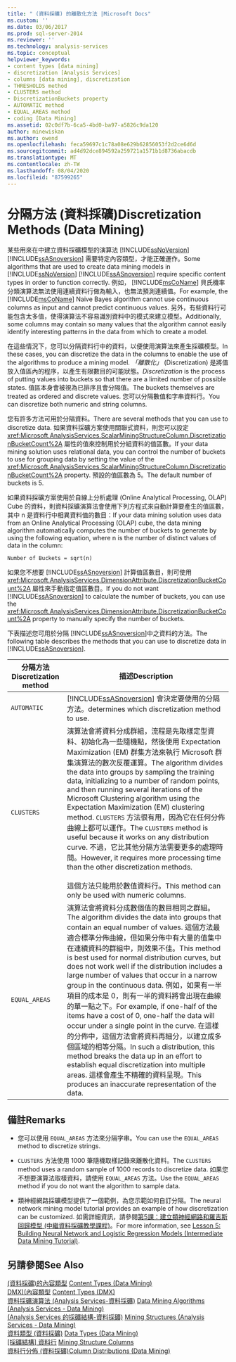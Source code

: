 ```yaml
---
title: " (資料採礦) 的離散化方法 |Microsoft Docs"
ms.custom: ''
ms.date: 03/06/2017
ms.prod: sql-server-2014
ms.reviewer: ''
ms.technology: analysis-services
ms.topic: conceptual
helpviewer_keywords:
- content types [data mining]
- discretization [Analysis Services]
- columns [data mining], discretization
- THRESHOLDS method
- CLUSTERS method
- DiscretizationBuckets property
- AUTOMATIC method
- EQUAL_AREAS method
- coding [Data Mining]
ms.assetid: 02c0df7b-6ca5-4bd0-ba97-a5826c9da120
author: minewiskan
ms.author: owend
ms.openlocfilehash: feca59697c1c78a08e629b62856053f2d2ce6d6d
ms.sourcegitcommit: ad4d92dce894592a259721a1571b1d8736abacdb
ms.translationtype: MT
ms.contentlocale: zh-TW
ms.lasthandoff: 08/04/2020
ms.locfileid: "87599265"
---
```

# <a name="discretization-methods-data-mining"></a><span data-ttu-id="5faf5-102">分隔方法 (資料採礦)</span><span class="sxs-lookup"><span data-stu-id="5faf5-102">Discretization Methods (Data Mining)</span></span>
  <span data-ttu-id="5faf5-103">某些用來在中建立資料採礦模型的演算法 [!INCLUDE[ssNoVersion](../../includes/ssnoversion-md.md)] [!INCLUDE[ssASnoversion](../../includes/ssasnoversion-md.md)] 需要特定內容類型，才能正確運作。</span><span class="sxs-lookup"><span data-stu-id="5faf5-103">Some algorithms that are used to create data mining models in [!INCLUDE[ssNoVersion](../../includes/ssnoversion-md.md)] [!INCLUDE[ssASnoversion](../../includes/ssasnoversion-md.md)] require specific content types in order to function correctly.</span></span> <span data-ttu-id="5faf5-104">例如， [!INCLUDE[msCoName](../../includes/msconame-md.md)] 貝氏機率分類演算法無法使用連續資料行做為輸入，也無法預測連續值。</span><span class="sxs-lookup"><span data-stu-id="5faf5-104">For example, the [!INCLUDE[msCoName](../../includes/msconame-md.md)] Naive Bayes algorithm cannot use continuous columns as input and cannot predict continuous values.</span></span> <span data-ttu-id="5faf5-105">另外，有些資料行可能包含太多值，使得演算法不容易識別資料中的模式來建立模型。</span><span class="sxs-lookup"><span data-stu-id="5faf5-105">Additionally, some columns may contain so many values that the algorithm cannot easily identify interesting patterns in the data from which to create a model.</span></span>  
  
 <span data-ttu-id="5faf5-106">在這些情況下，您可以分隔資料行中的資料，以便使用演算法來產生採礦模型。</span><span class="sxs-lookup"><span data-stu-id="5faf5-106">In these cases, you can discretize the data in the columns to enable the use of the algorithms to produce a mining model.</span></span> <span data-ttu-id="5faf5-107">*「離散化」* (Discretization) 是將值放入值區內的程序，以產生有限數目的可能狀態。</span><span class="sxs-lookup"><span data-stu-id="5faf5-107">*Discretization* is the process of putting values into buckets so that there are a limited number of possible states.</span></span> <span data-ttu-id="5faf5-108">值區本身會被視為已排序且會分隔值。</span><span class="sxs-lookup"><span data-stu-id="5faf5-108">The buckets themselves are treated as ordered and discrete values.</span></span> <span data-ttu-id="5faf5-109">您可以分隔數值和字串資料行。</span><span class="sxs-lookup"><span data-stu-id="5faf5-109">You can discretize both numeric and string columns.</span></span>  
  
 <span data-ttu-id="5faf5-110">您有許多方法可用於分隔資料。</span><span class="sxs-lookup"><span data-stu-id="5faf5-110">There are several methods that you can use to discretize data.</span></span> <span data-ttu-id="5faf5-111">如果資料採礦方案使用關聯式資料，則您可以設定 <xref:Microsoft.AnalysisServices.ScalarMiningStructureColumn.DiscretizationBucketCount%2A> 屬性的值來控制用於分組資料的值區數。</span><span class="sxs-lookup"><span data-stu-id="5faf5-111">If your data mining solution uses relational data, you can control the number of buckets to use for grouping data by setting the value of the <xref:Microsoft.AnalysisServices.ScalarMiningStructureColumn.DiscretizationBucketCount%2A> property.</span></span> <span data-ttu-id="5faf5-112">預設的值區數為 5。</span><span class="sxs-lookup"><span data-stu-id="5faf5-112">The default number of buckets is 5.</span></span>  
  
 <span data-ttu-id="5faf5-113">如果資料採礦方案使用於自線上分析處理 (Online Analytical Processing, OLAP) Cube 的資料，則資料採礦演算法會使用下列方程式來自動計算要產生的值區數，其中 n 是資料行中相異資料值的數目：</span><span class="sxs-lookup"><span data-stu-id="5faf5-113">If your data mining solution uses data from an Online Analytical Processing (OLAP) cube, the data mining algorithm automatically computes the number of buckets to generate by using the following equation, where n is the number of distinct values of data in the column:</span></span>  
  
 `Number of Buckets = sqrt(n)`  
  
 <span data-ttu-id="5faf5-114">如果您不想要 [!INCLUDE[ssASnoversion](../../includes/ssasnoversion-md.md)] 計算值區數目，則可使用 <xref:Microsoft.AnalysisServices.DimensionAttribute.DiscretizationBucketCount%2A> 屬性來手動指定值區數目。</span><span class="sxs-lookup"><span data-stu-id="5faf5-114">If you do not want [!INCLUDE[ssASnoversion](../../includes/ssasnoversion-md.md)] to calculate the number of buckets, you can use the <xref:Microsoft.AnalysisServices.DimensionAttribute.DiscretizationBucketCount%2A> property to manually specify the number of buckets.</span></span>  
  
 <span data-ttu-id="5faf5-115">下表描述您可用於分隔 [!INCLUDE[ssASnoversion](../../includes/ssasnoversion-md.md)]中之資料的方法。</span><span class="sxs-lookup"><span data-stu-id="5faf5-115">The following table describes the methods that you can use to discretize data in [!INCLUDE[ssASnoversion](../../includes/ssasnoversion-md.md)].</span></span>  
  
|<span data-ttu-id="5faf5-116">分隔方法</span><span class="sxs-lookup"><span data-stu-id="5faf5-116">Discretization method</span></span>|<span data-ttu-id="5faf5-117">描述</span><span class="sxs-lookup"><span data-stu-id="5faf5-117">Description</span></span>|  
|---------------------------|-----------------|  
|`AUTOMATIC`|[!INCLUDE[ssASnoversion](../../includes/ssasnoversion-md.md)] <span data-ttu-id="5faf5-118">會決定要使用的分隔方法。</span><span class="sxs-lookup"><span data-stu-id="5faf5-118">determines which discretization method to use.</span></span>|  
|`CLUSTERS`|<span data-ttu-id="5faf5-119">演算法會將資料分成群組，流程是先取樣定型資料、初始化為一些隨機點，然後使用 Expectation Maximization (EM) 群集方法來執行 Microsoft 群集演算法的數次反覆運算。</span><span class="sxs-lookup"><span data-stu-id="5faf5-119">The algorithm divides the data into groups by sampling the training data, initializing to a number of random points, and then running several iterations of the Microsoft Clustering algorithm using the Expectation Maximization (EM) clustering method.</span></span> <span data-ttu-id="5faf5-120">`CLUSTERS` 方法很有用，因為它在任何分佈曲線上都可以運作。</span><span class="sxs-lookup"><span data-stu-id="5faf5-120">The `CLUSTERS` method is useful because it works on any distribution curve.</span></span> <span data-ttu-id="5faf5-121">不過，它比其他分隔方法需要更多的處理時間。</span><span class="sxs-lookup"><span data-stu-id="5faf5-121">However, it requires more processing time than the other discretization methods.</span></span><br /><br /> <span data-ttu-id="5faf5-122">這個方法只能用於數值資料行。</span><span class="sxs-lookup"><span data-stu-id="5faf5-122">This method can only be used with numeric columns.</span></span>|  
|`EQUAL_AREAS`|<span data-ttu-id="5faf5-123">演算法會將資料分成數個值的數目相同之群組。</span><span class="sxs-lookup"><span data-stu-id="5faf5-123">The algorithm divides the data into groups that contain an equal number of values.</span></span> <span data-ttu-id="5faf5-124">這個方法最適合標準分佈曲線，但如果分佈中有大量的值集中在連續資料的群組中，則效果不佳。</span><span class="sxs-lookup"><span data-stu-id="5faf5-124">This method is best used for normal distribution curves, but does not work well if the distribution includes a large number of values that occur in a narrow group in the continuous data.</span></span> <span data-ttu-id="5faf5-125">例如，如果有一半項目的成本是 0，則有一半的資料將會出現在曲線的單一點之下。</span><span class="sxs-lookup"><span data-stu-id="5faf5-125">For example, if one-half of the items have a cost of 0, one-half the data will occur under a single point in the curve.</span></span> <span data-ttu-id="5faf5-126">在這樣的分佈中，這個方法會將資料再細分，以建立成多個區域的相等分隔。</span><span class="sxs-lookup"><span data-stu-id="5faf5-126">In such a distribution, this method breaks the data up in an effort to establish equal discretization into multiple areas.</span></span> <span data-ttu-id="5faf5-127">這樣會產生不精確的資料呈現。</span><span class="sxs-lookup"><span data-stu-id="5faf5-127">This produces an inaccurate representation of the data.</span></span>|  
  
## <a name="remarks"></a><span data-ttu-id="5faf5-128">備註</span><span class="sxs-lookup"><span data-stu-id="5faf5-128">Remarks</span></span>  
  
-   <span data-ttu-id="5faf5-129">您可以使用 `EQUAL_AREAS` 方法來分隔字串。</span><span class="sxs-lookup"><span data-stu-id="5faf5-129">You can use the `EQUAL_AREAS` method to discretize strings.</span></span>  
  
-   <span data-ttu-id="5faf5-130">`CLUSTERS` 方法使用 1000 筆隨機取樣記錄來離散化資料。</span><span class="sxs-lookup"><span data-stu-id="5faf5-130">The `CLUSTERS` method uses a random sample of 1000 records to discretize data.</span></span> <span data-ttu-id="5faf5-131">如果您不想要演算法取樣資料，請使用 `EQUAL_AREAS` 方法。</span><span class="sxs-lookup"><span data-stu-id="5faf5-131">Use the `EQUAL_AREAS` method if you do not want the algorithm to sample data.</span></span>  
  
-   <span data-ttu-id="5faf5-132">類神經網路採礦模型提供了一個範例，為您示範如何自訂分隔。</span><span class="sxs-lookup"><span data-stu-id="5faf5-132">The neural network mining model tutorial provides an example of how discretization can be customized.</span></span> <span data-ttu-id="5faf5-133">如需詳細資訊，請參閱[第5課：建立類神經網路和羅吉斯回歸模型 &#40;中繼資料採礦教學課程&#41;](../../tutorials/lesson-5-build-models-intermediate-data-mining-tutorial.md)。</span><span class="sxs-lookup"><span data-stu-id="5faf5-133">For more information, see [Lesson 5: Building Neural Network and Logistic Regression Models &#40;Intermediate Data Mining Tutorial&#41;](../../tutorials/lesson-5-build-models-intermediate-data-mining-tutorial.md).</span></span>  
  
## <a name="see-also"></a><span data-ttu-id="5faf5-134">另請參閱</span><span class="sxs-lookup"><span data-stu-id="5faf5-134">See Also</span></span>  
 <span data-ttu-id="5faf5-135">[&#40;資料採礦&#41;的內容類型](content-types-data-mining.md) </span><span class="sxs-lookup"><span data-stu-id="5faf5-135">[Content Types &#40;Data Mining&#41;](content-types-data-mining.md) </span></span>  
 <span data-ttu-id="5faf5-136">[DMX&#41;&#40;內容類型](/sql/dmx/content-types-dmx) </span><span class="sxs-lookup"><span data-stu-id="5faf5-136">[Content Types &#40;DMX&#41;](/sql/dmx/content-types-dmx) </span></span>  
 <span data-ttu-id="5faf5-137">[資料採礦演算法 &#40;Analysis Services-資料採礦&#41;](data-mining-algorithms-analysis-services-data-mining.md) </span><span class="sxs-lookup"><span data-stu-id="5faf5-137">[Data Mining Algorithms &#40;Analysis Services - Data Mining&#41;](data-mining-algorithms-analysis-services-data-mining.md) </span></span>  
 <span data-ttu-id="5faf5-138">[&#40;Analysis Services 的採礦結構-資料採礦&#41;](mining-structures-analysis-services-data-mining.md) </span><span class="sxs-lookup"><span data-stu-id="5faf5-138">[Mining Structures &#40;Analysis Services - Data Mining&#41;](mining-structures-analysis-services-data-mining.md) </span></span>  
 <span data-ttu-id="5faf5-139">[資料類型 &#40;資料採礦&#41;](data-types-data-mining.md) </span><span class="sxs-lookup"><span data-stu-id="5faf5-139">[Data Types &#40;Data Mining&#41;](data-types-data-mining.md) </span></span>  
 <span data-ttu-id="5faf5-140">[[採礦結構] 資料行](mining-structure-columns.md) </span><span class="sxs-lookup"><span data-stu-id="5faf5-140">[Mining Structure Columns](mining-structure-columns.md) </span></span>  
 [<span data-ttu-id="5faf5-141">資料行分佈 &#40;資料採礦&#41;</span><span class="sxs-lookup"><span data-stu-id="5faf5-141">Column Distributions &#40;Data Mining&#41;</span></span>](column-distributions-data-mining.md)  
  
  
